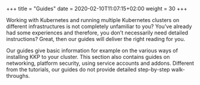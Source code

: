 +++
title = "Guides"
date = 2020-02-10T11:07:15+02:00
weight = 30
+++

Working with Kubernetes and running multiple Kubernetes clusters on different infrastructures is not completely unfamiliar to you? You’ve already had some experiences and therefore, you don’t necessarily need detailed instructions? Great, then our guides will deliver the right reading for you.

Our guides give basic information for example on the various ways of installing KKP to your cluster. This section also contains guides on networking, platform security, using service accounts and addons. Different from the tutorials, our guides do not provide detailed step-by-step walk-throughs.
